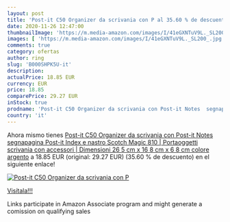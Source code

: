 ```yaml
---
layout: post
title: 'Post-it C50 Organizer da scrivania con P al 35.60 % de descuento'
date: 2020-11-26 12:47:00
thumbnailImage: 'https://m.media-amazon.com/images/I/41eGXNTuV9L._SL200_.jpg'
images: [ 'https://m.media-amazon.com/images/I/41eGXNTuV9L._SL200_.jpg' ]
comments: true
category: ofertas
author: ring
slug: 'B000SHPK5U-it'
description:
actualPrice: 18.85 EUR
currency: EUR
price: 18.85
comparePrice: 29.27 EUR
inStock: true
prodname: 'Post-it C50 Organizer da scrivania con Post-it Notes  segnapagina Post-it Index e nastro Scotch Magic 810 | Portaoggetti scrivania con accessori | Dimensioni 26 5 cm x 16 8 cm x 6 8 cm  colore argento'
country: 'it'
---
```


Ahora mismo tienes [Post-it C50 Organizer da scrivania con Post-it Notes  segnapagina Post-it Index e nastro Scotch Magic 810 | Portaoggetti scrivania con accessori | Dimensioni 26 5 cm x 16 8 cm x 6 8 cm  colore argento](https://www.amazon.it/dp/B000SHPK5U/?tag=tolees00-21) a 18.85 EUR (original: 29.27 EUR) (35.60 %  de descuento) en el siguiente enlace!

[![Post-it C50 Organizer da scrivania con P](https://m.media-amazon.com/images/I/41eGXNTuV9L._SL200_.jpg)](https://www.amazon.it/dp/B000SHPK5U/?tag=tolees00-21)

[Visítala!!!](https://www.amazon.it/dp/B000SHPK5U/?tag=tolees00-21)

Links participate in Amazon Associate program and might generate a comission on qualifying sales
